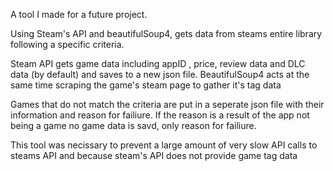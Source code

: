 A tool I made for a future project.

Using Steam's API and beautifulSoup4, gets data from steams entire library following a specific criteria. 

Steam API gets game data including appID , price, review data and DLC data (by default) and saves to a new json file. BeautifulSoup4 acts at the same time scraping the game's steam page to gather it's tag data

Games that do not match the criteria are put in a seperate json file with their information and reason for failiure. If the reason is a result of the app not being a game no game data is savd, only reason for failiure.

This tool was necissary to prevent a large amount of very slow API calls to steams API and because steam's API does not provide game tag data
